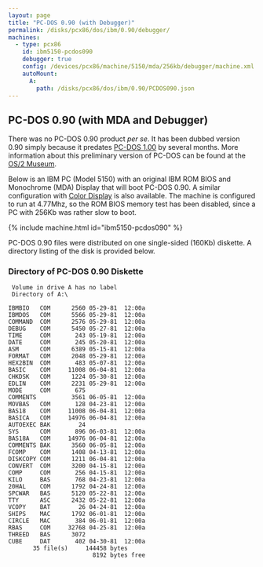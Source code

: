 ```yaml
---
layout: page
title: "PC-DOS 0.90 (with Debugger)"
permalink: /disks/pcx86/dos/ibm/0.90/debugger/
machines:
  - type: pcx86
    id: ibm5150-pcdos090
    debugger: true
    config: /devices/pcx86/machine/5150/mda/256kb/debugger/machine.xml
    autoMount:
      A:
        path: /disks/pcx86/dos/ibm/0.90/PCDOS090.json
---
```


PC-DOS 0.90 (with MDA and Debugger)
-----------------------------------

There was no PC-DOS 0.90 product *per se*.  It has been dubbed version 0.90 simply because it predates
[PC-DOS 1.00](../1.00/) by several months.  More information about this preliminary version of PC-DOS can
be found at the [OS/2 Museum](http://www.os2museum.com/).

Below is an IBM PC (Model 5150) with an original IBM ROM BIOS and Monochrome (MDA) Display that will boot PC-DOS 0.90.
A similar configuration with [Color Display](/disks/pcx86/dos/ibm/0.90/) is also available.
The machine is configured to run at 4.77Mhz, so the ROM BIOS memory test has been disabled,
since a PC with 256Kb was rather slow to boot.

{% include machine.html id="ibm5150-pcdos090" %}

PC-DOS 0.90 files were distributed on one single-sided (160Kb) diskette.  A directory listing of the disk is
provided below.

### Directory of PC-DOS 0.90 Diskette

	 Volume in drive A has no label
	 Directory of A:\
	
	IBMBIO   COM      2560 05-29-81  12:00a
	IBMDOS   COM      5566 05-29-81  12:00a
	COMMAND  COM      2576 05-29-81  12:00a
	DEBUG    COM      5450 05-27-81  12:00a
	TIME     COM       243 05-19-81  12:00a
	DATE     COM       245 05-20-81  12:00a
	ASM      COM      6389 05-15-81  12:00a
	FORMAT   COM      2048 05-29-81  12:00a
	HEX2BIN  COM       483 05-07-81  12:00a
	BASIC    COM     11008 06-04-81  12:00a
	CHKDSK   COM      1224 05-30-81  12:00a
	EDLIN    COM      2231 05-29-81  12:00a
	MODE     COM       675
	COMMENTS          3561 06-05-81  12:00a
	MOVBAS   COM       128 04-23-81  12:00a
	BAS18    COM     11008 06-04-81  12:00a
	BASICA   COM     14976 06-04-81  12:00a
	AUTOEXEC BAK        24
	SYS      COM       896 06-03-81  12:00a
	BAS18A   COM     14976 06-04-81  12:00a
	COMMENTS BAK      3560 06-05-81  12:00a
	FCOMP    COM      1408 04-13-81  12:00a
	DISKCOPY COM      1211 06-04-81  12:00a
	CONVERT  COM      3200 04-15-81  12:00a
	COMP     COM       256 04-15-81  12:00a
	KILO     BAS       768 04-23-81  12:00a
	20HAL    COM      1792 04-24-81  12:00a
	SPCWAR   BAS      5120 05-22-81  12:00a
	TTY      ASC      2432 05-22-81  12:00a
	VCOPY    BAT        26 04-24-81  12:00a
	SHIPS    MAC      1792 06-01-81  12:00a
	CIRCLE   MAC       384 06-01-81  12:00a
	RBAS     COM     32768 04-25-81  12:00a
	THREED   BAS      3072
	CUBE     DAT       402 04-30-81  12:00a
	       35 file(s)     144458 bytes
	                        8192 bytes free
